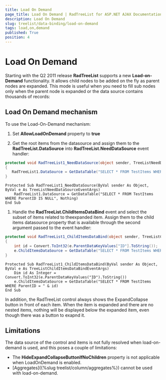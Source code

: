 ```yaml
---
title: Load On Demand
page_title: Load On Demand | RadTreeList for ASP.NET AJAX Documentation
description: Load On Demand
slug: treelist/data-binding/load-on-demand
tags: load,on,demand
published: True
position: 4
---
```


# Load On Demand



Starting with the Q2 2011 release **RadTreeList** supports a new **Load-on-Demand** functionality. It allows child nodes to be added on the fly as parent nodes are expanded. This mode is useful when you need to fill sub nodes only when the parent node is expanded or the data source contains thousands of records:

## Load On Demand mechanism

To use the Load-On-Demand mechanism:

1. Set **AllowLoadOnDemand** property to **true**

1. Get the root items from the datasource and assign them to the **RadTreeList.DataSource** into **RadTreeList.NeedDataSource** event handler:



````C#
protected void RadTreeList1_NeedDataSource(object sender, TreeListNeedDataSourceEventArgs e)
{
   RadTreeList1.DataSource = GetDataTable("SELECT * FROM TestItems WHERE ParentID IS NULL", null);
}
````
````VB.NET
Protected Sub RadTreeList1_NeedDataSource(ByVal sender As Object, ByVal e As TreeListNeedDataSourceEventArgs)
	RadTreeList1.DataSource = GetDataTable("SELECT * FROM TestItems WHERE ParentID IS NULL", Nothing)
End Sub
````


1. Handle the **RadTreeList.ChildItemsDataBind** event and select the subset of items related to theexpanded item. Assign them to the child items datasource property that is available through the second argument passed to the event handler:



````C#
protected void RadTreeList1_ChildItemsDataBind(object sender, TreeListChildItemsDataBindEventArgs e)
{
	int id = Convert.ToInt32(e.ParentDataKeyValues["ID"].ToString());
	e.ChildItemsDataSource = GetDataTable("SELECT * FROM TestItems WHERE ParentID = " + id);
}
````
````VB.NET
Protected Sub RadTreeList1_ChildItemsDataBind(ByVal sender As Object, ByVal e As TreeListChildItemsDataBindEventArgs)
	Dim id As Integer = Convert.ToInt32(e.ParentDataKeyValues("ID").ToString())
	e.ChildItemsDataSource = GetDataTable("SELECT * FROM TestItems WHERE ParentID = " & id)
End Sub
````


In addition, the RadTreeList control always shows the ExpandCollapse button in front of each item. When the item is expanded and there are no nested items, nothing will be displayed below the expanded item, even though there was a button to exapnd it.


## Limitations

The data source of the control and items is not fully resolved when load-on-demand is used, and this poses a couple of limitations:

* The **HideExpandCollapseButtonIfNoChildren** property is not applicable when LoadOnDemand is enabled.
* [Aggregates]({%slug treelist/column/aggregates%}) cannot be used with load-on-demand.


